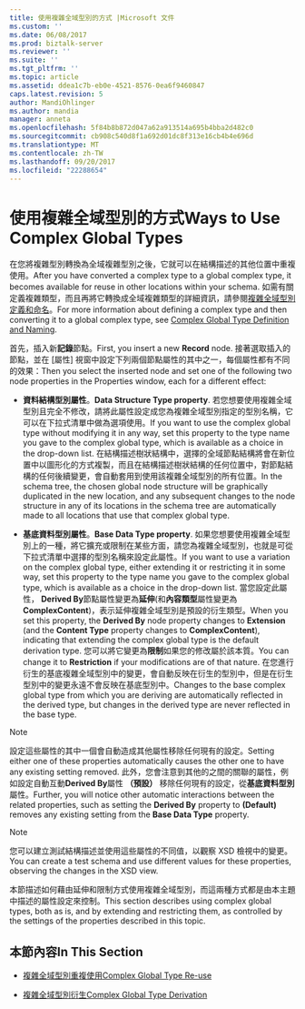 ```yaml
---
title: 使用複雜全域型別的方式 |Microsoft 文件
ms.custom: ''
ms.date: 06/08/2017
ms.prod: biztalk-server
ms.reviewer: ''
ms.suite: ''
ms.tgt_pltfrm: ''
ms.topic: article
ms.assetid: ddea1c7b-eb0e-4521-8576-0ea6f9460847
caps.latest.revision: 5
author: MandiOhlinger
ms.author: mandia
manager: anneta
ms.openlocfilehash: 5f84b8b872d047a62a913514a695b4bba2d482c0
ms.sourcegitcommit: cb908c540d8f1a692d01dc8f313e16cb4b4e696d
ms.translationtype: MT
ms.contentlocale: zh-TW
ms.lasthandoff: 09/20/2017
ms.locfileid: "22288654"
---
```

# <a name="ways-to-use-complex-global-types"></a><span data-ttu-id="a5b6f-102">使用複雜全域型別的方式</span><span class="sxs-lookup"><span data-stu-id="a5b6f-102">Ways to Use Complex Global Types</span></span>
<span data-ttu-id="a5b6f-103">在您將複雜型別轉換為全域複雜型別之後，它就可以在結構描述的其他位置中重複使用。</span><span class="sxs-lookup"><span data-stu-id="a5b6f-103">After you have converted a complex type to a global complex type, it becomes available for reuse in other locations within your schema.</span></span> <span data-ttu-id="a5b6f-104">如需有關定義複雜類型，而且再將它轉換成全域複雜類型的詳細資訊，請參閱[複雜全域型別定義和命名](../core/complex-global-type-definition-and-naming.md)。</span><span class="sxs-lookup"><span data-stu-id="a5b6f-104">For more information about defining a complex type and then converting it to a global complex type, see [Complex Global Type Definition and Naming](../core/complex-global-type-definition-and-naming.md).</span></span>  
  
 <span data-ttu-id="a5b6f-105">首先，插入新**記錄**節點。</span><span class="sxs-lookup"><span data-stu-id="a5b6f-105">First, you insert a new **Record** node.</span></span> <span data-ttu-id="a5b6f-106">接著選取插入的節點，並在 [屬性] 視窗中設定下列兩個節點屬性的其中之一，每個屬性都有不同的效果：</span><span class="sxs-lookup"><span data-stu-id="a5b6f-106">Then you select the inserted node and set one of the following two node properties in the Properties window, each for a different effect:</span></span>  
  
-   <span data-ttu-id="a5b6f-107">**資料結構型別屬性**。</span><span class="sxs-lookup"><span data-stu-id="a5b6f-107">**Data Structure Type property**.</span></span> <span data-ttu-id="a5b6f-108">若您想要使用複雜全域型別且完全不修改，請將此屬性設定成您為複雜全域型別指定的型別名稱，它可以在下拉式清單中做為選項使用。</span><span class="sxs-lookup"><span data-stu-id="a5b6f-108">If you want to use the complex global type without modifying it in any way, set this property to the type name you gave to the complex global type, which is available as a choice in the drop-down list.</span></span> <span data-ttu-id="a5b6f-109">在結構描述樹狀結構中，選擇的全域節點結構將會在新位置中以圖形化的方式複製，而且在結構描述樹狀結構的任何位置中，對節點結構的任何後續變更，會自動套用到使用該複雜全域型別的所有位置。</span><span class="sxs-lookup"><span data-stu-id="a5b6f-109">In the schema tree, the chosen global node structure will be graphically duplicated in the new location, and any subsequent changes to the node structure in any of its locations in the schema tree are automatically made to all locations that use that complex global type.</span></span>  
  
-   <span data-ttu-id="a5b6f-110">**基底資料型別屬性**。</span><span class="sxs-lookup"><span data-stu-id="a5b6f-110">**Base Data Type property**.</span></span> <span data-ttu-id="a5b6f-111">如果您想要使用複雜全域型別上的一種，將它擴充或限制在某些方面，請您為複雜全域型別，也就是可從下拉式清單中選擇的型別名稱來設定此屬性。</span><span class="sxs-lookup"><span data-stu-id="a5b6f-111">If you want to use a variation on the complex global type, either extending it or restricting it in some way, set this property to the type name you gave to the complex global type, which is available as a choice in the drop-down list.</span></span> <span data-ttu-id="a5b6f-112">當您設定此屬性， **Derived By**節點屬性變更為**延伸**(和**內容類型**屬性變更為**ComplexContent**)，表示延伸複雜全域型別是預設的衍生類型。</span><span class="sxs-lookup"><span data-stu-id="a5b6f-112">When you set this property, the **Derived By** node property changes to **Extension** (and the **Content Type** property changes to **ComplexContent**), indicating that extending the complex global type is the default derivation type.</span></span> <span data-ttu-id="a5b6f-113">您可以將它變更為**限制**如果您的修改屬於該本質。</span><span class="sxs-lookup"><span data-stu-id="a5b6f-113">You can change it to **Restriction** if your modifications are of that nature.</span></span> <span data-ttu-id="a5b6f-114">在您進行衍生的基底複雜全域型別中的變更，會自動反映在衍生的型別中，但是在衍生型別中的變更永遠不會反映在基底型別中。</span><span class="sxs-lookup"><span data-stu-id="a5b6f-114">Changes to the base complex global type from which you are deriving are automatically reflected in the derived type, but changes in the derived type are never reflected in the base type.</span></span>  
  
> [!NOTE]
>  <span data-ttu-id="a5b6f-115">設定這些屬性的其中一個會自動造成其他屬性移除任何現有的設定。</span><span class="sxs-lookup"><span data-stu-id="a5b6f-115">Setting either one of these properties automatically causes the other one to have any existing setting removed.</span></span> <span data-ttu-id="a5b6f-116">此外，您會注意到其他的之間的關聯的屬性，例如設定自動互動**Derived By**屬性 **（預設）** 移除任何現有的設定，從**基底資料型別**屬性。</span><span class="sxs-lookup"><span data-stu-id="a5b6f-116">Further, you will notice other automatic interactions between the related properties, such as setting the **Derived By** property to **(Default)** removes any existing setting from the **Base Data Type** property.</span></span>  
  
> [!NOTE]
>  <span data-ttu-id="a5b6f-117">您可以建立測試結構描述並使用這些屬性的不同值，以觀察 XSD 檢視中的變更。</span><span class="sxs-lookup"><span data-stu-id="a5b6f-117">You can create a test schema and use different values for these properties, observing the changes in the XSD view.</span></span>  
  
 <span data-ttu-id="a5b6f-118">本節描述如何藉由延伸和限制方式使用複雜全域型別，而這兩種方式都是由本主題中描述的屬性設定來控制。</span><span class="sxs-lookup"><span data-stu-id="a5b6f-118">This section describes using complex global types, both as is, and by extending and restricting them, as controlled by the settings of the properties described in this topic.</span></span>  
  
## <a name="in-this-section"></a><span data-ttu-id="a5b6f-119">本節內容</span><span class="sxs-lookup"><span data-stu-id="a5b6f-119">In This Section</span></span>  
  
-   [<span data-ttu-id="a5b6f-120">複雜全域型別重複使用</span><span class="sxs-lookup"><span data-stu-id="a5b6f-120">Complex Global Type Re-use</span></span>](../core/complex-global-type-re-use.md)  
  
-   [<span data-ttu-id="a5b6f-121">複雜全域型別衍生</span><span class="sxs-lookup"><span data-stu-id="a5b6f-121">Complex Global Type Derivation</span></span>](../core/complex-global-type-derivation.md)